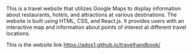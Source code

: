 
This is a travel website that utilizes Google Maps to display information about restaurants, hotels, and attractions at various destinations. The website is built using HTML, CSS, and React.js. It provides users with an interactive map and information about points of interest at different travel locations.

This is the website link https://ados1.github.io/travelhandbook/




